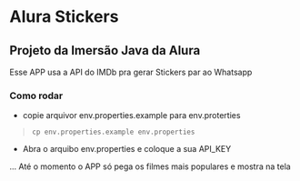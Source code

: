 # Alura Stickers

## Projeto da Imersão Java da Alura

Esse APP usa a API do IMDb pra gerar Stickers par ao Whatsapp

### Como rodar

- copie arquivor env.properties.example para env.proterties

> `cp env.properties.example env.properties`

- Abra o arquibo env.properties e coloque a sua API_KEY

... Até o momento o APP só pega os filmes mais populares e mostra na tela
